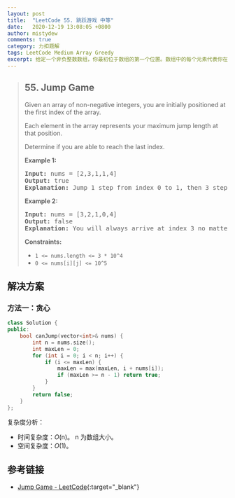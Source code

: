 ```yaml
---
layout: post
title:  "LeetCode 55. 跳跃游戏 中等"
date:   2020-12-19 13:08:05 +0800
author: mistydew
comments: true
category: 力扣题解
tags: LeetCode Medium Array Greedy
excerpt: 给定一个非负整数数组，你最初位于数组的第一个位置。数组中的每个元素代表你在该位置跳跃的最大长度。判断你是否能够到达最后一个位置。
---
```

> ## 55. Jump Game
> 
> Given an array of non-negative integers, you are initially positioned at the
> first index of the array.
> 
> Each element in the array represents your maximum jump length at that
> position.
> 
> Determine if you are able to reach the last index.
> 
> **Example 1:**
> 
> <pre>
> <strong>Input:</strong> nums = [2,3,1,1,4]
> <strong>Output:</strong> true
> <strong>Explanation:</strong> Jump 1 step from index 0 to 1, then 3 steps to the last index.
> </pre>
> 
> **Example 2:**
> 
> <pre>
> <strong>Input:</strong> nums = [3,2,1,0,4]
> <strong>Output:</strong> false
> <strong>Explanation:</strong> You will always arrive at index 3 no matter what. Its maximum jump length is 0, which makes it impossible to reach the last index.
> </pre>
>  
> **Constraints:**
> 
> * `1 <= nums.length <= 3 * 10^4`
> * `0 <= nums[i][j] <= 10^5`

## 解决方案

### 方法一：贪心

```cpp
class Solution {
public:
    bool canJump(vector<int>& nums) {
        int n = nums.size();
        int maxLen = 0;
        for (int i = 0; i < n; i++) {
            if (i <= maxLen) {
                maxLen = max(maxLen, i + nums[i]);
                if (maxLen >= n - 1) return true;
            }
        }
        return false;
    }
};
```

复杂度分析：
* 时间复杂度：*O*(n)。
  n 为数组大小。
* 空间复杂度：*O*(1)。

## 参考链接

* [Jump Game - LeetCode](https://leetcode.com/problems/jump-game/){:target="_blank"}
